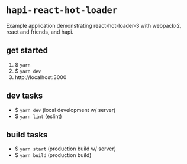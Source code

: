 # `hapi-react-hot-loader`
Example application demonstrating react-hot-loader-3 with webpack-2, react and friends, and hapi.

## get started
1. $ `yarn`
2. $ `yarn dev`
3. http://localhost:3000

## dev tasks
- $ `yarn dev` (local development w/ server)
- $ `yarn lint` (eslint)

## build tasks
- $ `yarn start` (production build w/ server)
- $ `yarn build` (production build)
